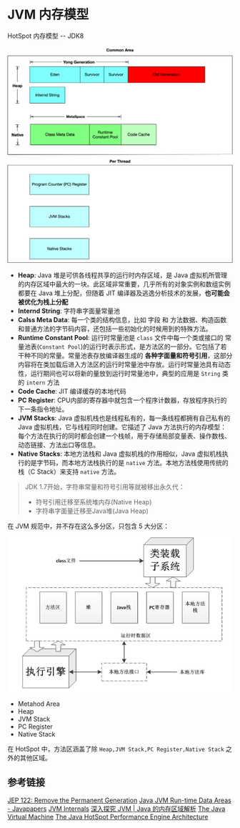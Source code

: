 # JVM 内存模型

HotSpot 内存模型 -- JDK8

![image](./images/2019-04-12-11-21-50.png)

 - **Heap**: Java 堆是可供各线程共享的运行时内存区域，是 Java 虚拟机所管理的内存区域中最大的一块。此区域非常重要，几乎所有的对象实例和数组实例都要在 Java 堆上分配，但随着 JIT 编译器及逃逸分析技术的发展，**也可能会被优化为栈上分配**
 - **Internd String**: 字符串字面量常量池
 - **Calss Meta Data**: 每一个类的结构信息，比如 字段 和 方法数据、构造函数和普通方法的字节码内容，还包括一些初始化的时候用到的特殊方法。
 - **Runtime Constant Pool**: 运行时常量池是 `class` 文件中每一个类或接口的 常量池表(`Constant Pool`)的运行时表示形式，是方法区的一部分。它包括了若干种不同的常量。常量池表存放编译器生成的 **各种字面量和符号引用**，这部分内容将在类加载后进入方法区的运行时常量池中存放。运行时常量池具有动态性，运行期间也可以将新的量放到运行时常量池中，典型的应用是 `String` 类的 `intern` 方法
 - **Code Cache**: JIT 编译缓存的本地代码
 - **PC Register**: CPU内部的寄存器中就包含一个程序计数器，存放程序执行的下一条指令地址。
 - **JVM Stacks**: Java 虚拟机栈也是线程私有的，每一条线程都拥有自己私有的Java 虚拟机栈，它与线程同时创建。它描述了 Java 方法执行的内存模型：每个方法在执行的同时都会创建一个栈帧，用于存储局部变量表、操作数栈、动态链接、方法出口等信息。
 - **Native Stacks**: 本地方法栈和 Java 虚拟机栈的作用相似，Java 虚拟机栈执行的是字节码，而本地方法栈执行的是 `native` 方法。本地方法栈使用传统的栈（C Stack）来支持 `native` 方法。

> JDK 1.7开始，字符串常量和符号引用等就被移出永久代：
> - 符号引用迁移至系统堆内存(Native Heap)
> - 字符串字面量迁移至Java堆(Java Heap)

在 JVM 规范中，并不存在这么多分区，只包含 5 大分区：

![image](./images/jvm-architecture.png)

 - Metahod Area
 - Heap
 - JVM Stack
 - PC Register
 - Native Stack

在 HotSpot 中，方法区涵盖了除 `Heap,JVM Stack,PC Register,Native Stack` 之外的其他区域。

## 参考链接

[JEP 122: Remove the Permanent Generation](http://openjdk.java.net/jeps/122)
[Java JVM Run-time Data Areas - Javapapers](https://javapapers.com/core-java/java-jvm-run-time-data-areas/#Run_time_Constant_Pool)
[JVM Internals](http://blog.jamesdbloom.com/JVMInternals.html#constant_pool)
[深入探究 JVM | Java 的内存区域解析](https://www.sczyh30.com/posts/Java/jvm-memory/)
[The Java Virtual Machine](http://www.artima.com/insidejvm/ed2/jvm2.html)
[The Java HotSpot Performance Engine Architecture](https://www.oracle.com/technetwork/java/whitepaper-135217.html)